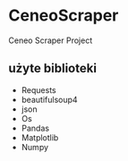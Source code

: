 # CeneoScraper
Ceneo Scraper Project

## użyte biblioteki
- Requests
- beautifulsoup4
- json
- Os
- Pandas
- Matplotlib
- Numpy
